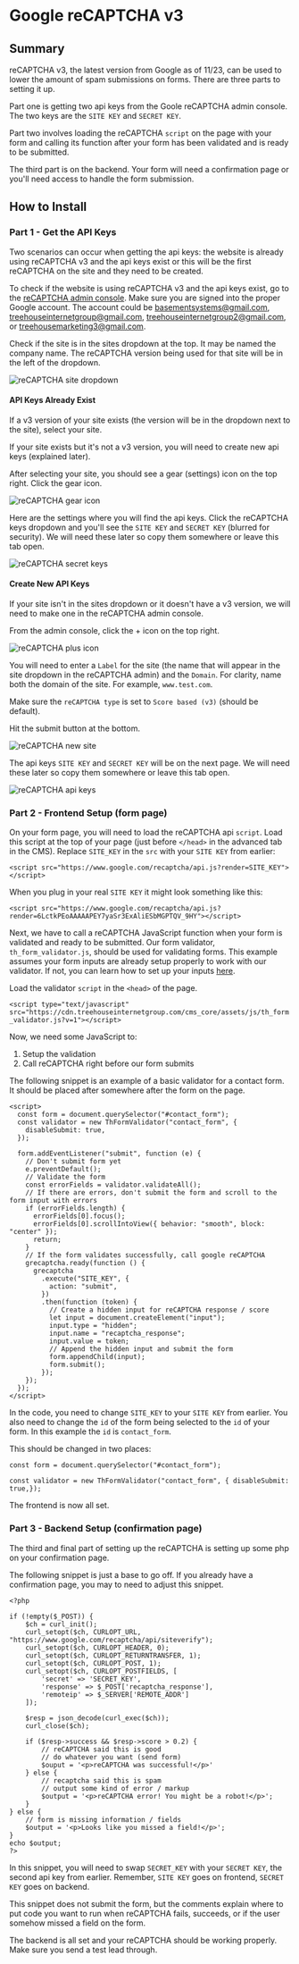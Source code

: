 # Google reCAPTCHA v3

## Summary
reCAPTCHA v3, the latest version from Google as of 11/23, can be used to lower the amount of spam submissions on forms. There are three parts to setting it up.

Part one is getting two api keys from the Goole reCAPTCHA admin console. The two keys are the `SITE KEY` and `SECRET KEY`.

Part two involves loading the reCAPTCHA `script` on the page with your form and calling its function after your form has been validated and is ready to be submitted.

The third part is on the backend. Your form will need a confirmation page or you'll need access to handle the form submission.

## How to Install
### Part 1 - Get the API Keys
Two scenarios can occur when getting the api keys: the website is already using reCAPTCHA v3 and the api keys exist or this will be the first reCAPTCHA on the site and they need to be created.

To check if the website is using reCAPTCHA v3 and the api keys exist, go to the [reCAPTCHA admin console](https://www.google.com/recaptcha/admin/create). Make sure you are signed into the proper Google account. The account could be basementsystems@gmail.com, treehouseinternetgroup@gmail.com, treehouseinternetgroup2@gmail.com, or treehousemarketing3@gmail.com.

Check if the site is in the sites dropdown at the top. It may be named the company name. The reCAPTCHA version being used for that site will be in the left of the dropdown.

![reCAPTCHA site dropdown](https://raw.githubusercontent.com/th-frontend/components/main/widgets-modules/forms/reCAPTCHA-v3/img/recaptcha-1.png)

#### API Keys Already Exist

If a v3 version of your site exists (the version will be in the dropdown next to the site), select your site.

If your site exists but it's not a v3 version, you will need to create new api keys (explained later).

After selecting your site, you should see a gear (settings) icon on the top right. Click the gear icon.

![reCAPTCHA gear icon](https://raw.githubusercontent.com/th-frontend/components/main/widgets-modules/forms/reCAPTCHA-v3/img/recaptcha-2.png)

Here are the settings where you will find the api keys. Click the reCAPTCHA keys dropdown and you'll see the `SITE KEY` and `SECRET KEY` (blurred for security). We will need these later so copy them somewhere or leave this tab open.

![reCAPTCHA secret keys](https://raw.githubusercontent.com/th-frontend/components/main/widgets-modules/forms/reCAPTCHA-v3/img/recaptcha-3.png)

#### Create New API Keys
If your site isn't in the sites dropdown or it doesn't have a v3 version, we will need to make one in the reCAPTCHA admin console.

From the admin console, click the + icon on the top right.

![reCAPTCHA plus icon](https://raw.githubusercontent.com/th-frontend/components/main/widgets-modules/forms/reCAPTCHA-v3/img/recaptcha-4.png)

You will need to enter a `Label` for the site (the name that will appear in the site dropdown in the reCAPTCHA admin) and the `Domain`. For clarity, name both the domain of the site. For example, `www.test.com`.

Make sure the `reCAPTCHA type` is set to `Score based (v3)` (should be default).

Hit the submit button at the bottom.

![reCAPTCHA new site](https://raw.githubusercontent.com/th-frontend/components/main/widgets-modules/forms/reCAPTCHA-v3/img/recaptcha-5.jpg)

The api keys `SITE KEY` and `SECRET KEY` will be on the next page. We will need these later so copy them somewhere or leave this tab open.

![reCAPTCHA api keys](https://raw.githubusercontent.com/th-frontend/components/main/widgets-modules/forms/reCAPTCHA-v3/img/recaptcha-6.jpg)

### Part 2 - Frontend Setup (form page)
On your form page, you will need to load the reCAPTCHA api `script`. Load this script at the top of your page (just before `</head>` in the advanced tab in the CMS). Replace `SITE_KEY` in the `src` with your `SITE KEY` from earlier:

`<script src="https://www.google.com/recaptcha/api.js?render=SITE_KEY"></script>`

When you plug in your real `SITE KEY` it might look something like this:

`<script src="https://www.google.com/recaptcha/api.js?render=6LctkPEoAAAAAPEY7yaSr3ExAliESbMGPTQV_9HY"></script>`

Next, we have to call a reCAPTCHA JavaScript function when your form is validated and ready to be submitted. Our form validator, `th_form_validator.js`, should be used for validating forms. This example assumes your form inputs are already setup properly to work with our validator. If not, you can learn how to set up your inputs [here](https://th-designbook.netlify.app/?path=/story/development-forms-form-validator--page).

Load the validator `script` in the `<head>` of the page.

`<script type="text/javascript" src="https://cdn.treehouseinternetgroup.com/cms_core/assets/js/th_form_validator.js?v=1"></script>`

Now, we need some JavaScript to:
1. Setup the validation
2. Call reCAPTCHA right before our form submits

The following snippet is an example of a basic validator for a contact form. It should be placed after somewhere after the form on the page.
```
<script>
  const form = document.querySelector("#contact_form");
  const validator = new ThFormValidator("contact_form", {
    disableSubmit: true,
  });

  form.addEventListener("submit", function (e) {
    // Don't submit form yet
    e.preventDefault();
    // Validate the form
    const errorFields = validator.validateAll();
    // If there are errors, don't submit the form and scroll to the form input with errors
    if (errorFields.length) {
      errorFields[0].focus();
      errorFields[0].scrollIntoView({ behavior: "smooth", block: "center" });
      return;
    }
    // If the form validates successfully, call google reCAPTCHA
    grecaptcha.ready(function () {
      grecaptcha
        .execute("SITE_KEY", {
          action: "submit",
        })
        .then(function (token) {
          // Create a hidden input for reCAPTCHA response / score
          let input = document.createElement("input");
          input.type = "hidden";
          input.name = "recaptcha_response";
          input.value = token;
          // Append the hidden input and submit the form
          form.appendChild(input);
          form.submit();
        });
    });
  });
</script>
```
In the code, you need to change `SITE_KEY` to your `SITE KEY` from earlier. You also need to change the `id` of the form being selected to the `id` of your form. In this example the `id` is `contact_form`.

This should be changed in two places:

`const form = document.querySelector("#contact_form");`

`const validator = new ThFormValidator("contact_form", { disableSubmit: true,});`

The frontend is now all set.

### Part 3 - Backend Setup (confirmation page)
The third and final part of setting up the reCAPTCHA is setting up some php on your confirmation page.

The following snippet is just a base to go off. If you already have a confirmation page, you may to need to adjust this snippet.

```
<?php

if (!empty($_POST)) {
    $ch = curl_init();
    curl_setopt($ch, CURLOPT_URL, "https://www.google.com/recaptcha/api/siteverify");
    curl_setopt($ch, CURLOPT_HEADER, 0);
    curl_setopt($ch, CURLOPT_RETURNTRANSFER, 1);
    curl_setopt($ch, CURLOPT_POST, 1);
    curl_setopt($ch, CURLOPT_POSTFIELDS, [
        'secret' => 'SECRET_KEY',
        'response' => $_POST['recaptcha_response'],
        'remoteip' => $_SERVER['REMOTE_ADDR']
    ]);

    $resp = json_decode(curl_exec($ch));
    curl_close($ch);

    if ($resp->success && $resp->score > 0.2) {
        // reCAPTCHA said this is good
        // do whatever you want (send form)
        $ouput = '<p>reCAPTCHA was successful!</p>'
    } else {
        // recaptcha said this is spam
        // output some kind of error / markup
        $output = '<p>reCAPTCHA error! You might be a robot!</p>';
    }
} else {
    // form is missing information / fields
    $output = '<p>Looks like you missed a field!</p>';
}
echo $output;
?>
```
In this snippet, you will need to swap `SECRET_KEY` with your `SECRET KEY`, the second api key from earlier. Remember, `SITE KEY` goes on frontend, `SECRET KEY` goes on backend.

This snippet does not submit the form, but the comments explain where to put code you want to run when reCAPTCHA fails, succeeds, or if the user somehow missed a field on the form.

The backend is all set and your reCAPTCHA should be working properly. Make sure you send a test lead through.
